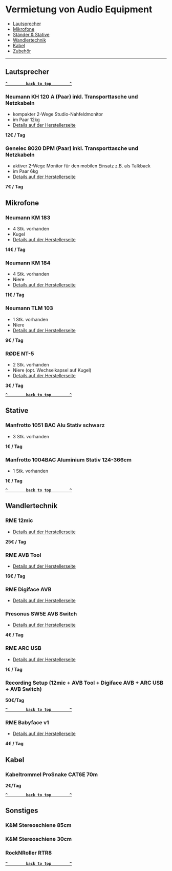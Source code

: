# Vermietung von Audio Equipment 

- [Lautsprecher](#lautsprecher)
- [Mikrofone](#mikrofone)
- [Ständer & Stative](#stative)
- [Wandlertechnik](#wandlertechnik)
- [Kabel](#kabel)
- [Zubehör](#sonstiges)

--------------------

<!-- BEGIN GEAR LIST -->

## Lautsprecher

**[`^        back to top        ^`](#)**


### Neumann KH 120 A (Paar) inkl. Transporttasche und Netzkabeln

<!-- ![image alt >](assets/croenmeister/2LCube250.jpg) -->

- kompakter 2-Wege Studio-Nahfeldmonitor
- im Paar 12kg
- [Details auf der Herstellerseite](https://de-de.neumann.com/kh-120-a-g)

**12€ / Tag**

### Genelec 8020 DPM (Paar) inkl. Transporttasche und Netzkabeln


- aktiver 2-Wege Monitor für den mobilen Einsatz z.B. als Talkback
- im Paar 6kg
- [Details auf der Herstellerseite](https://www.genelec.com/8020d)

**7€ / Tag**

## Mikrofone

### Neumann KM 183 
- 4 Stk. vorhanden
- Kugel
- [Details auf der Herstellerseite](https://de-de.neumann.com/km-183-series-180)

**14€ / Tag**

### Neumann KM 184
- 4 Stk. vorhanden
- Niere
- [Details auf der Herstellerseite](https://de-de.neumann.com/km-184)


**11€ / Tag**

### Neumann TLM 103
- 1 Stk. vorhanden
- Niere
- [Details auf der Herstellerseite](https://de-de.neumann.com/tlm-103)


**9€ / Tag**

### RØDE NT-5
- 2 Stk. vorhanden
- Niere (opt. Wechselkapsel auf Kugel)
- [Details auf der Herstellerseite](https://de.rode.com/microphones/nt5)

**3€ / Tag**

**[`^        back to top        ^`](#)**

## Stative

### Manfrotto 1051 BAC Alu Stativ schwarz
- 3 Stk. vorhanden

**1€ / Tag**

### Manfrotto 1004BAC Aluminium Stativ 124-366cm
- 1 Stk. vorhanden

**1€ / Tag**

**[`^        back to top        ^`](#)**

## Wandlertechnik

### RME 12mic

- [Details auf der Herstellerseite](https://www.rme-audio.de/de_12mic.html)

**25€ / Tag**

### RME AVB Tool

- [Details auf der Herstellerseite](https://www.rme-audio.de/de_avb-tool.html)

**16€ / Tag**

### RME Digiface AVB

- [Details auf der Herstellerseite](https://www.rme-audio.de/de_digiface-avb.html)

### Presonus SW5E AVB Switch

- [Details auf der Herstellerseite](https://www.presonus.com/produkte/de/SW5E)

**4€ / Tag**

### RME ARC USB

- [Details auf der Herstellerseite](https://www.rme-audio.de/de_arc-usb.html)

**1€ / Tag**

### Recording Setup (12mic + AVB Tool + Digiface AVB + ARC USB + AVB Switch)

**50€/Tag**

**[`^        back to top        ^`](#)**

### RME Babyface v1

- [Details auf der Herstellerseite](https://archiv.rme-audio.de/products/babyface.php)

**4€ / Tag**

## Kabel



### Kabeltrommel ProSnake CAT6E 70m 

**2€/Tag**

**[`^        back to top        ^`](#)**

## Sonstiges

### K&M Stereoschiene 85cm

### K&M Stereoschiene 30cm

### RockNRoller RTR8

**[`^        back to top        ^`](#)**